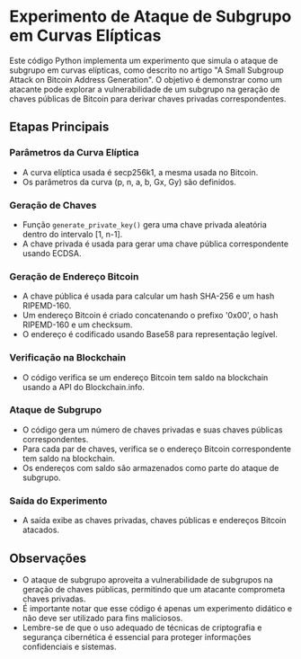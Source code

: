 # Experimento de Ataque de Subgrupo em Curvas Elípticas

Este código Python implementa um experimento que simula o ataque de subgrupo em curvas elípticas, como descrito no artigo "A Small Subgroup Attack on Bitcoin Address
Generation". O objetivo é demonstrar como um atacante pode explorar a vulnerabilidade de um subgrupo na geração de chaves públicas de Bitcoin para derivar chaves privadas correspondentes.

## Etapas Principais

### Parâmetros da Curva Elíptica

- A curva elíptica usada é secp256k1, a mesma usada no Bitcoin.
- Os parâmetros da curva (p, n, a, b, Gx, Gy) são definidos.

### Geração de Chaves

- Função `generate_private_key()` gera uma chave privada aleatória dentro do intervalo [1, n-1].
- A chave privada é usada para gerar uma chave pública correspondente usando ECDSA.

### Geração de Endereço Bitcoin

- A chave pública é usada para calcular um hash SHA-256 e um hash RIPEMD-160.
- Um endereço Bitcoin é criado concatenando o prefixo '0x00', o hash RIPEMD-160 e um checksum.
- O endereço é codificado usando Base58 para representação legível.

### Verificação na Blockchain

- O código verifica se um endereço Bitcoin tem saldo na blockchain usando a API do Blockchain.info.

### Ataque de Subgrupo

- O código gera um número de chaves privadas e suas chaves públicas correspondentes.
- Para cada par de chaves, verifica se o endereço Bitcoin correspondente tem saldo na blockchain.
- Os endereços com saldo são armazenados como parte do ataque de subgrupo.

### Saída do Experimento

- A saída exibe as chaves privadas, chaves públicas e endereços Bitcoin atacados.

## Observações

- O ataque de subgrupo aproveita a vulnerabilidade de subgrupos na geração de chaves públicas, permitindo que um atacante comprometa chaves privadas.
- É importante notar que esse código é apenas um experimento didático e não deve ser utilizado para fins maliciosos.
- Lembre-se de que o uso adequado de técnicas de criptografia e segurança cibernética é essencial para proteger informações confidenciais e sistemas.
